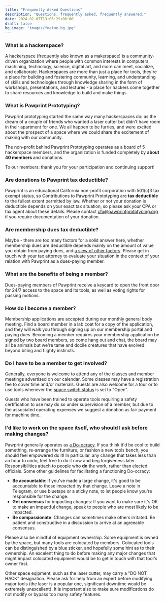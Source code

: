 ```yaml
---
title: "Frequently Asked Questions"
description: "Questions, frequently asked, frequently answered."
date: 2024-02-07T13:05:29+06:00 
draft: false
bg_image: "images/featue-bg.jpg"
---
```


### What is a hackerspace?

A hackerspace (frequently also known as a makerspace) is a community-driven
organization where people with common interests in computers, machining,
technology, science, digital art, and more can meet, socialize, and collaborate.
Hackerspaces are more than just a place for tools, they're a place for building
and fostering community, learning, and understanding of skills and technologies
through knowledge sharing in the form of workshops, presentations, and lectures - a 
place for hackers come together to share resources and knowledge to build and 
make things.


### What is Pawprint Prototyping?

Pawprint prototyping started the same way many hackerspaces do: as the dream of
a couple of friends who wanted a laser cutter but didn't have room in their
apartment for one.  We all happen to be furries, and were excited about the
prospect of a space where we could share the excitement of making with our community.

The non-profit behind Pawprint Prototyping operates as a board of 5 hackerspace
members, and the organization is funded completely by **<span class="member-count">about 40</span>
members** and donations.

To our members: thank you for your participation and continuing support!


### Are donations to Pawprint tax deductible?

Pawprint is an educational California non-profit corporation with 501(c)3 tax
exempt status, so Contributions to Pawprint Prototyping are **tax deductible**
to the fullest extent permitted by law.  Whether or not your donation is
deductible depends on your exact tax situation, so please ask your CPA or tax
agent about these details. Please contact [cfo@pawprintprototyping.org](mailto:cfo@pawprintprototyping.org) if you require
documentation of your donation.


### Are membership dues tax deductible?

Maybe - there are too many factors for a solid answer here, whether membership
dues are deductible depends mainly on the amount of value you obtain from paying
dues, and [a slew of other factors](https://www.irs.gov/publications/p526#en_US_2010_publink1000229659).
Please get in touch with your tax attorney to evaluate your situation in the
context of your relation with Pawprint as a dues-paying member.


### What are the benefits of being a member?

Dues-paying members of Pawprint receive a keycard to open the front door for
24/7 access to the space and its tools, as well as voting rights for passing
motions.


### How do I become a member?

Membership applications are accepted during our monthly general body meeting.
Find a board member in a lab coat for a copy of the application, and they will
walk you through signing up on our membership portal and paying dues.  Becoming
a member requires your membership application be signed by two board members, so
come hang out and chat, the board may all be animals but we're tame and docile
creatures that have evolved beyond biting and flighty instincts.


### Do I have to be a member to get involved?

Generally, everyone is welcome to attend any of the classes and member meetings
advertised on our calendar.  Some classes may have a registration fee to cover
time and/or materials.   Guests are also welcome for a tour or to use tools
whenever the [space switch status](https://wiki.pawprint.space/space_switch/) is set to "Open".

Guests who have been trained to operate tools requiring a safety certification
to use may do so under supervision of a member, but due to the associated
operating expenses we suggest a donation as fair payment for machine time.


### I'd like to work on the space itself, who should I ask before making changes?

Pawprint generally operates as [a Do-ocracy](https://communitywiki.org/wiki/DoOcracy). If you think it'd be cool
to build something, re-arrange the furniture, or fashion a new tools bench, you
should feel empowered do it!  In particular, any change that takes less than an
hour to undo, feel free to do it now and beg forgiveness later.
Responsibilities attach to people who **do** the work, rather than elected
officials.  Some other guidelines for facilitating a functioning Do-ocracy:

 * __Be accountable__: if you've made a large change, it's good to be
     accountable to those impacted by that change.   Leave a note in Telegram, 
     or use bluetape or a sticky note, to let people know you're responsible 
     for the change.
 * __Get consensus__ for impacting changes:  If you want to make sure it's OK to
     make an impactful change, speak to people who are most likely to be impacted.
 * __Be compassionate__: Changes can sometimes make others irritated. Be patient
     and constructive in a discussion to arrive at an agreeable consensus.

Please also be mindful of equipment ownership.  Some equipment is owned by the
space, but many tools are colocated by members.  Colocated tools can be
distinguished by a blue sticker, and hopefully some hint as to their ownership.
An excelent thing to do before making any major changes that might impact
colocated equipment would be to get in touch with that tool's owner first.

Other space eqipment, such as the laser cutter, may carry a "DO NOT HACK" designation. 
Please ask for help from an expert before modifying major tools (the laser is a
popular one, significant downtime would be extremely unexcellent). It is 
important also to make sure modifications do not modify or bypass too many safety
features.
